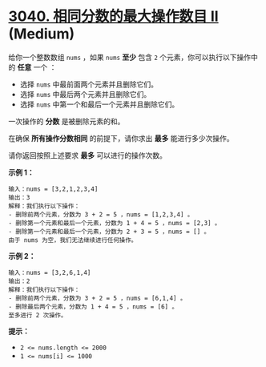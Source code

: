 # [3040. 相同分数的最大操作数目 II][link] (Medium)

[link]: https://leetcode.cn/problems/maximum-number-of-operations-with-the-same-score-ii/

给你一个整数数组 `nums` ，如果 `nums` **至少** 包含 `2` 个元素，你可以执行以下操作中的 **任意** 一个
：

- 选择 `nums` 中最前面两个元素并且删除它们。
- 选择 `nums` 中最后两个元素并且删除它们。
- 选择 `nums` 中第一个和最后一个元素并且删除它们。

一次操作的 **分数** 是被删除元素的和。

在确保 **所有操作分数相同** 的前提下，请你求出 **最多** 能进行多少次操作。

请你返回按照上述要求 **最多** 可以进行的操作次数。

**示例 1：**

```
输入：nums = [3,2,1,2,3,4]
输出：3
解释：我们执行以下操作：
- 删除前两个元素，分数为 3 + 2 = 5 ，nums = [1,2,3,4] 。
- 删除第一个元素和最后一个元素，分数为 1 + 4 = 5 ，nums = [2,3] 。
- 删除第一个元素和最后一个元素，分数为 2 + 3 = 5 ，nums = [] 。
由于 nums 为空，我们无法继续进行任何操作。
```

**示例 2：**

```
输入：nums = [3,2,6,1,4]
输出：2
解释：我们执行以下操作：
- 删除前两个元素，分数为 3 + 2 = 5 ，nums = [6,1,4] 。
- 删除最后两个元素，分数为 1 + 4 = 5 ，nums = [6] 。
至多进行 2 次操作。
```

**提示：**

- `2 <= nums.length <= 2000`
- `1 <= nums[i] <= 1000`

